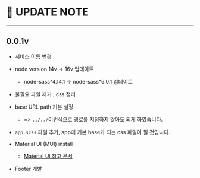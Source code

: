 # 🚀 UPDATE NOTE 



---



## 0.0.1v

- 서비스 이름 변경

- node version 14v -> 16v 업데이트 

  - node-sass^4.14.1 -> node-sass^6.0.1 업데이트

- 불필요 파일 제거 , css 정리 

- base URL path 기본 설정 

  - => `../../`이런식으로 경로를 지정하지 않아도 되게 하였습니다.

- `app.scss` 파일 추가, app에 기본 base가 되는 css 파일이 될 것입니다.

- Material UI (MUI) install 

  - [Material Ui 참고 문서](https://mui.com/material-ui/getting-started/installation/)

- Footer 개발

  

  

  